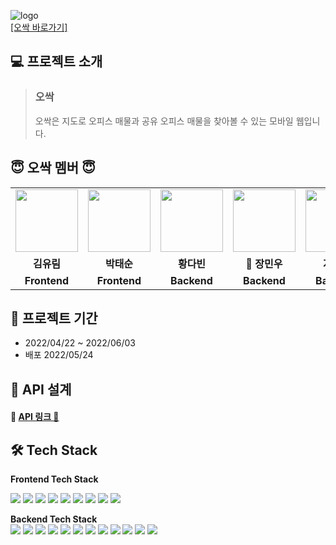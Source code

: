![logo](https://velog.velcdn.com/images/ryurim0109/post/617aad8d-f4d4-45a9-9efc-eb23f73b55de/image.jpg
)
<br>
[\[오싹 바로가기\]](https://ossack.shop)
<br>

## 💻 프로젝트 소개
> ### 오싹 <br>
> 오싹은 지도로 오피스 매물과 공유 오피스 매물을 찾아볼 수 있는 모바일 웹입니다.

## 😇‍ 오싹 멤버 😇‍

<table>
  <tr>
    <td align="center"><a href="https://github.com/ryurim0109"><img src="https://avatars.githubusercontent.com/u/96809979?v=4" width="100px" /></a></td>
    <td align="center"><a href="https://github.com/devkevinsoon"><img src="https://avatars.githubusercontent.com/u/83892403?v=4" width="100px" /></a></td>
     <td align="center"><a href="https://github.com/chIorophyII"><img src="https://avatars.githubusercontent.com/u/73023890?v=4" width="100px" /></a></td>
    <td align="center"><a href="https://github.com/Littlecold4"><img src="https://avatars.githubusercontent.com/u/72268423?v=4" width="100px" /></a></td>
    <td align="center"><a href="https://github.com/sumye"><img src="https://avatars.githubusercontent.com/u/101075913?v=4" width="100px" /></a></td>
    <td align="center"><img src="https://velog.velcdn.com/images/ryurim0109/post/07d4fbd4-ef9f-47f2-adba-76a7be2403cf/image.jpg" width="100px" /></td>
    <td align="center"><img src="https://velog.velcdn.com/images/ryurim0109/post/07d4fbd4-ef9f-47f2-adba-76a7be2403cf/image.jpg" width="100px" /></td>
   
  </tr>
  <tr>
    <td align="center"><b>김유림</b></td>
    <td align="center"><b>박태순</b></td>
    <td align="center"><b>황다빈</b></td>
    <td align="center"><b>🔰 장민우</b></td>
    <td align="center"><b>지수민</b></td>
    <td align="center"><b>안지혜</b></td>
    <td align="center"><b>최지영</b></td>
    
  </tr>
  <tr>
    <td align="center"><b>Frontend </b></td>
    <td align="center"><b>Frontend </b></td>
    <td align="center"><b>Backend </b></td>
    <td align="center"><b>Backend </b></td>
    <td align="center"><b>Backend </b></td>
    <td align="center"><b>Designer </b></td>
    <td align="center"><b>Designer </b></td>
   
  </tr>
</table>


## 📆 프로젝트 기간 <br>

- 2022/04/22 ~ 2022/06/03
- 배포 2022/05/24


## 🔨 API 설계   

#### 🔗 [API 링크 🤩](https://www.notion.so/d7892f8b434740a1aa791d872c2df751?v=f18dbad1dfb245d38c09345223cd321c) 

## 🛠 Tech Stack
**Frontend Tech Stack**  
<div>
<img src="https://img.shields.io/badge/react-1496FF?style=flat&logo=react&logoColor=white">
<img src="https://img.shields.io/badge/axios-yellow?style=flat&logo=axios&logoColor=white">
<img src="https://img.shields.io/badge/redux-764ABC?style=flat&logo=redux&logoColor=EF2D5E">
<img src="https://img.shields.io/badge/immer-106ece?style=flat&logo=immer&logoColor=immer">
<img src="https://img.shields.io/badge/styledcomponents-DB7093?style=flat&logo=styledcomponents&logoColor=white">
<img src='https://img.shields.io/badge/yarn-v1.22.17-yellow?logo=yarn'/>
  <img src='https://img.shields.io/badge/AWS-Amazon AWS-yellow?logo=Amazon AWS'/>
   <img src='https://img.shields.io/badge/Amazon S3-569A31?logo=Amazon S3&logoColor=white'/>
  <img src='https://img.shields.io/badge/CLOUDFRONT-1261FE?logo=cloudfront'/>
</div>

**Backend Tech Stack**  
<img src="https://img.shields.io/badge/JAVA-007396?style=flat&logo=java&logoColor=white">
<img src="https://img.shields.io/badge/Spring-6DB33F?style=flat&logo=Spring&logoColor=white"> 
<img src="https://img.shields.io/badge/Springboot-6DB33F?style=flat&logo=Springboot&logoColor=white">
<img src="https://img.shields.io/badge/gradle-02303A?style=flat&logo=gradle&logoColor=white">
<img src="https://img.shields.io/badge/mysql-4479A1??style=flat&logo=mysql&logoColor=white">
<img src="https://img.shields.io/badge/aws-232F3E?style=flat&logo=AmazonAWS&logoColor=white"> 
<img src="https://img.shields.io/badge/Amazon S3-569A31?style=flat&logo=Amazon S3&logoColor=white">
<img src="https://img.shields.io/badge/GitHub Actions-2088FF??style=flat&logo=GitHub Actions&logoColor=white"> 
<img src="https://img.shields.io/badge/codedeploy-6DB33F??style=flat&logo=codedeploy&logoColor=white">
<img src="https://img.shields.io/badge/JUnit5-25A162?style=flat&logo=JUnit5&logoColor=white">
<img src="https://img.shields.io/badge/Apache JMeter-D22128?style=flat&logo=Apache JMeter&logoColor=white">
<img src="https://img.shields.io/badge/NGINX-009639?style=flat&logo=NGINX&logoColor=white">